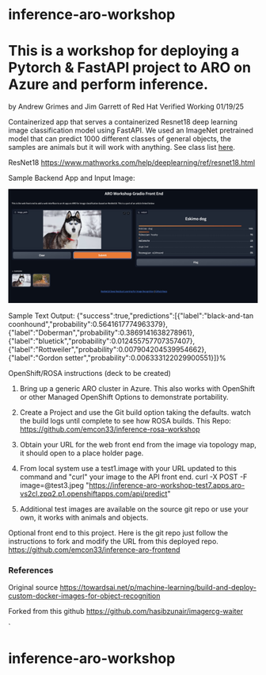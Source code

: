 # inference-aro-workshop
# This is a workshop for deploying a Pytorch & FastAPI project to ARO on Azure and perform inference.
by Andrew Grimes and Jim Garrett of Red Hat 
Verified Working 01/19/25

Containerized app that serves a containerized Resnet18 deep learning image classification model using FastAPI. We used an ImageNet pretrained model that can predict 1000 different classes of general objects, the samples are animals but it will work with anything. See class list [here](https://deeplearning.cms.waikato.ac.nz/user-guide/class-maps/IMAGENET/).

ResNet18 https://www.mathworks.com/help/deeplearning/ref/resnet18.html

Sample Backend App and Input Image: 
<p align="left">
  <a href="#"><img src="./sample.jpg" width="600"></a> <br />
  <em> 
  </em>
</p>

Sample Text Output:
{"success":true,"predictions":[{"label":"black-and-tan coonhound","probability":0.5641617774963379},{"label":"Doberman","probability":0.3869141638278961},{"label":"bluetick","probability":0.012455757707357407},{"label":"Rottweiler","probability":0.007904204539954662},{"label":"Gordon setter","probability":0.006333122029900551}]}%


OpenShift/ROSA instructions (deck to be created) 
1. Bring up a generic ARO cluster in Azure. This also works with OpenShift or other Managed OpenShift Options to demonstrate portability.

2. Create a Project and use the Git build option taking the defaults. watch the build logs until complete to see how ROSA builds. 
  This Repo: https://github.com/emcon33/inference-rosa-workshop

3. Obtain your URL for the web front end from the image via topology map, it should open to a place holder page. 

4. From local system use a test1.image with your URL updated to this command and "curl" your image to the API front end.
curl -X POST -F image=@test3.jpeg "https://inference-aro-workshop-test7.apps.aro-vs2cl.zpq2.p1.openshiftapps.com/api/predict"

5. Additional test images are available on the source git repo or use your own, it works with animals and objects. 

Optional front end to this project. Here is the git repo just follow the instructions to fork and modify the URL from this deployed repo.  
https://github.com/emcon33/inference-aro-frontend



### References
Original source https://towardsai.net/p/machine-learning/build-and-deploy-custom-docker-images-for-object-recognition

Forked from this github https://github.com/hasibzunair/imagercg-waiter


`
# inference-aro-workshop
